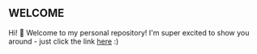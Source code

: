 ## WELCOME

Hi! 👋 Welcome to my personal repository! I'm super excited to show you around - just click the link <a href="https://leppy-oss.github.io/" target="_blank">here</a> :)
